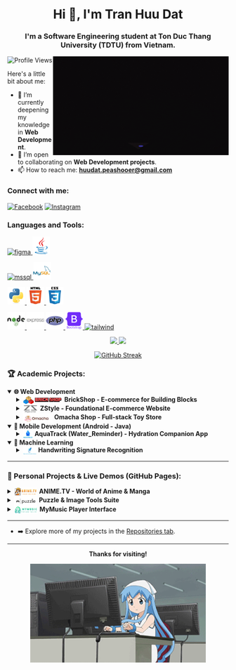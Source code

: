 <!-- Optional Banner (Keep commented out unless you want it) -->
<!-- ![MasterHead](https://1.bp.blogspot.com/-7A4WynwLsMw/XbBpCXG8fHI/AAAAAAAAMt4/uOa1bpLskYgrwGbllhSu2SDj_Mig8SXJQCLcBGAsYHQ/s1600/2000_600px.gif) -->

<h1 align="center">Hi 👋, I'm Tran Huu Dat</h1>
<h3 align="center">I'm a Software Engineering student at Ton Duc Thang University (TDTU) from Vietnam.</h3>

<img align="right" alt="Coding Animation" width="400" src="img/type.gif"> 
<!-- Make sure 'type.gif' exists in your repository or replace the src with a valid URL -->

<p align="left"> <img src="https://komarev.com/ghpvc/?username=TranHuuDat2004&label=Profile%20views&color=0e75b6&style=flat" alt="Profile Views" /> </p>

<!-- Optional Giphy Embed (Keep commented out unless you want it) -->
<!-- <div style="width:100%;height:0;padding-bottom:100%;position:relative;"><iframe src="https://giphy.com/embed/vtm4qejJIl1ERPIrbA" width="100%" height="100%" style="position:absolute" frameBorder="0" class="giphy-embed" allowFullScreen></iframe></div><p><a href="https://giphy.com/gifs/knife-crab-pikaole-vtm4qejJIl1ERPIrbA">via GIPHY</a></p> -->

Here's a little bit about me:
- 🌱 I’m currently deepening my knowledge in **Web Development**.
- 👯 I’m open to collaborating on **Web Development projects**.
- 📫 How to reach me: **huudat.peashooer@gmail.com**
<!-- - ⚡ Fun fact: I identify with the ISTP personality type. -->

<h3 align="left">Connect with me:</h3>
<p align="left">
  <!-- Twitter -->
  <!-- <a href="https://twitter.com/Rst_zsy" target="blank"><img align="center" src="https://raw.githubusercontent.com/rahuldkjain/github-profile-readme-generator/master/src/images/icons/Social/twitter.svg" alt="Twitter" height="30" width="40" /></a> -->
  
  <a href="https://www.facebook.com/tranhuudat.10112004" target="blank"><img align="center" src="https://raw.githubusercontent.com/rahuldkjain/github-profile-readme-generator/master/src/images/icons/Social/facebook.svg" alt="Facebook" height="30" width="40" /></a>
  <a href="https://www.instagram.com/huudat.2k4/" target="blank"><img align="center" src="https://raw.githubusercontent.com/rahuldkjain/github-profile-readme-generator/master/src/images/icons/Social/instagram.svg" alt="Instagram" height="30" width="40" /></a>
  
  <!-- Discord -->
  <!-- <a href="https://discord.gg/YOUR_DISCORD_ID" target="blank"><img align="center" src="https://raw.githubusercontent.com/rahuldkjain/github-profile-readme-generator/master/src/images/icons/Social/discord.svg" alt="Discord" height="30" width="40" /></a> -->
</p>

<h3 align="left">Languages and Tools:</h3>
<p align="left"> 
  <!-- Commented out icons - uncomment if you use them -->
  <!-- <a href="https://azure.microsoft.com/en-in/" target="_blank" rel="noreferrer"> <img src="https://www.vectorlogo.zone/logos/microsoft_azure/microsoft_azure-icon.svg" alt="azure" width="40" height="40"/> </a> -->
  <!-- <a href="https://www.cprogramming.com/" target="_blank" rel="noreferrer"> <img src="https://raw.githubusercontent.com/devicons/devicon/master/icons/c/c-original.svg" alt="c" width="40" height="40"/> </a> -->
  <!-- <a href="https://www.docker.com/" target="_blank" rel="noreferrer"> <img src="https://raw.githubusercontent.com/devicons/devicon/master/icons/docker/docker-original-wordmark.svg" alt="docker" width="40" height="40"/> </a> -->
  
  <a href="https://www.figma.com/" target="_blank" rel="noreferrer"> <img src="https://www.vectorlogo.zone/logos/figma/figma-icon.svg" alt="figma" width="40" height="40"/> </a> 
  <a href="https://www.java.com" target="_blank" rel="noreferrer"> <img src="https://raw.githubusercontent.com/devicons/devicon/master/icons/java/java-original.svg" alt="java" width="40" height="40"/> </a> 
  
  <!-- <a href="https://www.linux.org/" target="_blank" rel="noreferrer"> <img src="https://raw.githubusercontent.com/devicons/devicon/master/icons/linux/linux-original.svg" alt="linux" width="40" height="40"/> </a> -->
  <!-- <a href="https://www.mathworks.com/" target="_blank" rel="noreferrer"> <img src="https://upload.wikimedia.org/wikipedia/commons/2/21/Matlab_Logo.png" alt="matlab" width="40" height="40"/> </a> -->
  
  <a href="https://www.microsoft.com/en-us/sql-server" target="_blank" rel="noreferrer"> <img src="https://www.svgrepo.com/show/303229/microsoft-sql-server-logo.svg" alt="mssql" width="40" height="40"/> </a> 
  <a href="https://www.mysql.com/" target="_blank" rel="noreferrer"> <img src="https://raw.githubusercontent.com/devicons/devicon/master/icons/mysql/mysql-original-wordmark.svg" alt="mysql" width="40" height="40"/> </a> 
  
  <!-- <a href="https://www.oracle.com/" target="_blank" rel="noreferrer"> <img src="https://raw.githubusercontent.com/devicons/devicon/master/icons/oracle/oracle-original.svg" alt="oracle" width="40" height="40"/> </a> -->
  
  <a href="https://www.python.org" target="_blank" rel="noreferrer"> <img src="https://raw.githubusercontent.com/devicons/devicon/master/icons/python/python-original.svg" alt="python" width="40" height="40"/> </a> 
  <a href="#" target="_blank" rel="noreferrer"> <img src="https://raw.githubusercontent.com/devicons/devicon/master/icons/html5/html5-original-wordmark.svg" alt="html5" width="40" height="40"/> </a> 
  <a href="#" target="_blank" rel="noreferrer"> <img src="https://raw.githubusercontent.com/devicons/devicon/master/icons/css3/css3-original-wordmark.svg" alt="css3" width="40" height="40"/> </a> 
  <!-- Uncomented relevant icons -->
  <a href="https://nodejs.org" target="_blank" rel="noreferrer"> <img src="https://raw.githubusercontent.com/devicons/devicon/master/icons/nodejs/nodejs-original-wordmark.svg" alt="NodeJS" width="40" height="40"/> </a>
  <a href="https://expressjs.com" target="_blank" rel="noreferrer"> <img src="https://raw.githubusercontent.com/devicons/devicon/master/icons/express/express-original-wordmark.svg" alt="Express" width="40" height="40"/> </a>
  <a href="https://www.php.net" target="_blank" rel="noreferrer"> <img src="https://raw.githubusercontent.com/devicons/devicon/master/icons/php/php-original.svg" alt="php" width="40" height="40"/> </a>
  <a href="https://getbootstrap.com" target="_blank" rel="noreferrer"> <img src="https://raw.githubusercontent.com/devicons/devicon/master/icons/bootstrap/bootstrap-plain-wordmark.svg" alt="bootstrap" width="40" height="40"/> </a>
  <a href="https://tailwindcss.com/" target="_blank" rel="noreferrer"> <img src="https://www.vectorlogo.zone/logos/tailwindcss/tailwindcss-icon.svg" alt="tailwind" width="40" height="40"/> </a>
</p>

<p align="center">
  <a href="https://github.com/TranHuuDat2004/github-readme-stats">
    <img height="200" src="https://github-readme-stats.vercel.app/api?username=TranHuuDat2004&theme=radical&show_icons=true&include_all_commits=true&count_private=true" />
  </a>
  <a href="https://github.com/TranHuuDat2004/github-readme-stats"> <!-- Corrected link wrapper for consistency -->
    <img height="200" src="https://github-readme-stats.vercel.app/api/top-langs?username=TranHuuDat2004&theme=radical&layout=compact&langs_count=8&card_width=320" /> 
    <!-- Corrected username=TranHuuDat2004 -->
  </a>
</p>

<p align="center">
  <a href="https://git.io/streak-stats">
    <img src="https://streak-stats.demolab.com/?user=TranHuuDat2004&theme=radical&langs_count=8&card_width=805" alt="GitHub Streak" /> 
    <!-- Adjusted card_width slightly, you can fine-tune this -->
  </a>
</p>

### 🏆 Academic Projects:

<details open>
<summary><strong>🌐 Web Development</strong></summary>
<div style="padding-left: 20px;">

<details>
<summary>
<img alt="BrickShop Logo" height="20" src="img/logo_brickshop.png" align="center">
<strong>BrickShop - E-commerce for Building Blocks</strong>
</summary>
<div style="padding-left: 20px; padding-top: 10px;">
<p>Engineered an e-commerce hub for building block fans (Qman, Keeppley, LEGO). Key features include seamless product browsing, secure checkout, order management, and a dedicated administration dashboard for efficient business operations.</p>
<ul>
<li><strong>Frontend:</strong> HTML5, CSS3, JavaScript, Bootstrap (Customer UI), Tailwind CSS (Admin UI)</li>
<li><strong>Backend:</strong> Node.js, Express.js</li>
<li><strong>Database:</strong> MySQL</li>
</ul>
</div>
</details>

<details>
<summary>
<img alt="ZStyle Logo" height="20" src="img/logo_zstyle.png" align="center">
<strong>ZStyle - Foundational E-commerce Website</strong>
</summary>
<div style="padding-left: 20px; padding-top: 10px;">
<p>Developed a foundational e-commerce website for clothing as a course project. Implemented core functionalities for users to explore fashion items and proceed through a basic purchase flow.</p>
<ul>
<li><strong>Frontend:</strong> HTML5, CSS3, JavaScript</li>
<li><strong>Backend:</strong> PHP</li>
<li><strong>Database:</strong> MySQL</li>
</ul>
</div>
</details>

<details>
<summary>
<img alt="Omacha Shop Logo" height="20" src="img/logo_omacha.png" align="center">
<strong>Omacha Shop - Full-stack Toy Store</strong>
</summary>
<div style="padding-left: 20px; padding-top: 10px;">
<p>A delightful e-commerce platform specializing in toys, developed as a full-stack web application. Features comprehensive online shopping experience for customers and a robust administration system for efficient management.</p>
<ul>
<li><strong>Frontend:</strong> HTML5, CSS3, JavaScript, Bootstrap</li>
<li><strong>Backend:</strong> PHP</li>
<li><strong>Database:</strong> MySQL</li>
</ul>
</div>
</details>

</div>
</details>

<details open>
<summary><strong>📱 Mobile Development (Android - Java)</strong></summary>
<div style="padding-left: 20px;">

<details>
<summary>
<img alt="AquaTrack Logo" height="20" src="img/logo_aquatrack.png" align="center">
<strong>AquaTrack (Water_Reminder) - Hydration Companion App</strong>
</summary>
<div style="padding-left: 20px; padding-top: 10px;">
<p>Created AquaTrack, a native Android application promoting better hydration. Allows users to easily log water consumption, visualize progress towards daily goals, and store data persistently using Firebase Firestore.</p>
<ul>
<li><strong>Platform:</strong> Android</li>
<li><strong>Language:</strong> Java</li>
<li><strong>Database:</strong> Firebase Firestore</li>
</ul>
</div>
</details>

</div>
</details>

<details open>
<summary><strong>🧠 Machine Learning</strong></summary>
<div style="padding-left: 20px;">

<details>
<summary>
<img alt="Handwriting Signature Recognition" height="20" src="img/logo_handwriting.png" align="center">
<strong>Handwriting Signature Recognition</strong>
</summary>
<div style="padding-left: 20px; padding-top: 10px;">
<p>Developed a machine learning model for authenticating handwritten signatures. This project explores techniques for feature extraction and classification to verify signature authenticity.</p>
<ul>
<li><strong>Language:</strong> Python</li>
<li><strong>Libraries/Frameworks:</strong> TensorFlow, Keras, scikit-learn, OpenCV</li>
</ul>
</div>
</details>

</div>
</details>

---

### 🚀 Personal Projects & Live Demos (GitHub Pages):

<details>
<summary>
<img alt="ANIME.TV Logo" height="20" src="img/logo_animetv.png" align="center">
<strong>ANIME.TV - World of Anime & Manga</strong>
</summary>
<div style="padding-left: 20px; padding-top: 10px;">
<ul>
<li><strong>Description:</strong> A Crunchyroll-inspired static website built to explore and enjoy Anime & Manga content. A personal project for learning and skill development.</li>
<li><strong>🔗 Live Demo:</strong> <a href="https://tranhuudat2004.github.io/anime.tv/">https://tranhuudat2004.github.io/anime.tv/</a></li>
<li><strong>💡 Key Features:</strong> Video player, image/GIF galleries, manga reader.</li>
<li><strong>Tech Stack:</strong> HTML5, CSS3, Vanilla JavaScript, GitHub Pages.</li>
</ul>
</div>
</details>

<details>
<summary>
<img alt="Puzzle Logo" height="20" src="img/logo_puzzle.png" align="center">
<strong>Puzzle & Image Tools Suite</strong>
</summary>
<div style="padding-left: 20px; padding-top: 10px;">
<ul>
<li><strong>Description:</strong> An engaging web application featuring an interactive jigsaw puzzle game and a set of practical image manipulation tools (square cropper, grid splitter, resizer). Designed for entertainment and utility.</li>
<li><strong>🔗 Live Demo:</strong> <a href="https://tranhuudat2004.github.io/games_tools/">https://tranhuudat2004.github.io/games_tools/</a></li>
<li><strong>💡 Key Features:</strong> Jigsaw puzzle with diverse image collections and intuitive drag & drop. Image tools: Crop to square, split into grid, resize with aspect ratio control.</li>
<li><strong>Tech Stack:</strong> HTML5, CSS3, JavaScript, Bootstrap.</li>
</ul>
</div>
</details>

<details>
<summary>
<img alt="Mymusic Logo" height="20" src="img/logo_mymusic.png" align="center">
<strong>MyMusic Player Interface</strong>
</summary>
<div style="padding-left: 20px; padding-top: 10px;">
<ul>
<li><strong>Description:</strong> A sleek, modern online music player interface inspired by platforms like Spotify. This project showcases UI/UX design skills and front-end development proficiency with a focus on a clean, responsive, and interactive user experience.</li>
<li><strong>🔗 Live Demo:</strong> <a href="https://tranhuudat2004.github.io/mymusic/">https://tranhuudat2004.github.io/mymusic/</a></li>
<li><strong>💡 Key Features:</strong> Intuitive music playback controls (play/pause, progress, volume). Responsive design for desktop and mobile. Dynamic UI elements built with vanilla JavaScript.</li>
<li><strong>Tech Stack:</strong> HTML5, CSS3, JavaScript (ES6+).</li>
</ul>
</div>
</details>

---

*   ➡️ Explore more of my projects in the [Repositories tab](https://github.com/TranHuuDat2004?tab=repositories).

---

<p align="center">
  <strong>Thanks for visiting!</strong> 
  <!-- Hoặc bạn có thể dùng: **Thanks for visiting!** -->
</p>
<p align="center">
  <img src="img/coding.gif" alt="Coding GIF - Thanks for visiting!" width="400"/> 
  <!-- Make sure 'coding.gif' exists or replace src -->
</p>
